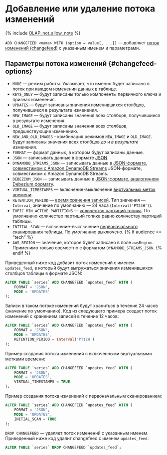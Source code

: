 # Добавление или удаление потока изменений

{% include [OLAP_not_allow_note](../../../../_includes/not_allow_for_olap_note.md) %}

`ADD CHANGEFEED <name> WITH (option = value[, ...])` — добавляет [поток изменений (changefeed)](../../../../concepts/cdc.md) с указанным именем и параметрами.

## Параметры потока изменений {#changefeed-options}

* `MODE` — режим работы. Указывает, что именно будет записано в поток при каждом изменении данных в таблице.
* `KEYS_ONLY` — будут записаны только компоненты первичного ключа и признак изменения.
* `UPDATES` — будут записаны значения изменившихся столбцов, получившиеся в результате изменения.
* `NEW_IMAGE` — будут записаны значения всех столбцов, получившиеся в результате изменения.
* `OLD_IMAGE` — будут записаны значения всех столбцов, предшествующие изменению.
* `NEW_AND_OLD_IMAGES` - комбинация режимов `NEW_IMAGE` и `OLD_IMAGE`. Будут записаны значения всех столбцов _до_ и _в результате_ изменения.
* `FORMAT` — формат данных, в котором будут записаны данные.
* `JSON` — записывать данные в формате [JSON](../../../../concepts/cdc.md#json-record-structure).
* `DYNAMODB_STREAMS_JSON` — записывать данные в [JSON-формате, совместимом с Amazon DynamoDB Streams](../../../../concepts/cdc.md#dynamodb-streams-json-record-structure) JSON-формате, совместимом с Amazon DynamoDB Streams.
* `DEBEZIUM_JSON` — записывать данные в [JSON-формате, аналогичном Debezium формату](../../../../concepts/cdc.md#debezium-json-record-structure).
* `VIRTUAL_TIMESTAMPS` — включение-выключение [виртуальных меток времени](../../../../concepts/cdc.md#virtual-timestamps).
* `RETENTION_PERIOD` — [время хранения записей](../../../../concepts/cdc.md#retention-period). Тип значения — `Interval`, значение по умолчанию — 24 часа (`Interval('PT24H')`).
* `TOPIC_MIN_ACTIVE_PARTITIONS` — [количество партиций топика](../../../../concepts/cdc.md#topic-partitions). По умолчанию количество партиций топика равно количеству партиций таблицы.
* `INITIAL_SCAN` — включение-выключение [первоначального сканирования](../../../../concepts/cdc.md#initial-scan) таблицы. По умолчанию выключено.
{% if audience == "tech" %}
* `AWS_REGION` — значение, которое будет записано в поле `awsRegion`. Применимо только совместно с форматом `DYNAMODB_STREAMS_JSON`.
{% endif %}

Приведенный ниже код добавит поток изменений с именем `updates_feed`, в который будут выгружаться значения изменившихся столбцов таблицы в формате JSON:

```sql
ALTER TABLE `series` ADD CHANGEFEED `updates_feed` WITH (
    FORMAT = 'JSON',
    MODE = 'UPDATES'
);
```

Записи в таком потоке изменений будут храниться в течение 24 часов (значение по умолчанию). Код из следующего примера создаст поток изменений с хранением записей в течение 12 часов:

```sql
ALTER TABLE `series` ADD CHANGEFEED `updates_feed` WITH (
    FORMAT = 'JSON',
    MODE = 'UPDATES',
    RETENTION_PERIOD = Interval('PT12H')
);
```

Пример создания потока изменений с включенными виртуальными метками времени:

```sql
ALTER TABLE `series` ADD CHANGEFEED `updates_feed` WITH (
    FORMAT = 'JSON',
    MODE = 'UPDATES',
    VIRTUAL_TIMESTAMPS = TRUE
);
```

Пример создания потока изменений с первоначальным сканированием:

```sql
ALTER TABLE `series` ADD CHANGEFEED `updates_feed` WITH (
    FORMAT = 'JSON',
    MODE = 'UPDATES',
    INITIAL_SCAN = TRUE
);
```

`DROP CHANGEFEED` — удаляет поток изменений с указанным именем. Приведенный ниже код удалит changefeed с именем `updates_feed`:

```sql
ALTER TABLE `series` DROP CHANGEFEED `updates_feed`;
```